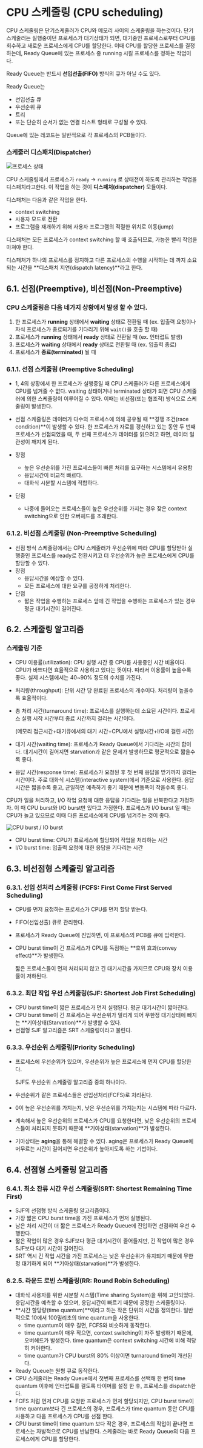 # CPU 스케줄링 (CPU scheduling)

CPU 스케줄링은 단기스케줄러가 CPU와 메모리 사이의 스케줄링을 하는것이다. 단기스케줄러는 실행중이던 프로세스가 대기상태가 되면, 대기중인 프로세스로부터 CPU를 회수하고 새로운 프로세스에게 CPU를 할당한다. 이때 CPU를 할당한 프로세스를 결정하는데, Ready Queue에 있는 프로세스 중 running 시킬 프로세스를 정하는 작업이다.

Ready Queue는 반드시 **선입선출(FIFO)** 방식의 큐가 아닐 수도 있다.

Ready Queue는

- 선입선출 큐
- 우선순위 큐
- 트리
- 또는 단순히 순서가 없는 연결 리스트 형태로 구성될 수 있다.

Queue에 있는 레코드는 일반적으로 각 프로세스의 PCB들이다.

### 스케줄러 디스패치(Dispatcher)

![프로세스 상태](https://s3.us-west-2.amazonaws.com/secure.notion-static.com/10aa87ce-25ea-43a4-8eeb-753c003955ce/Untitled.png?X-Amz-Algorithm=AWS4-HMAC-SHA256&X-Amz-Credential=AKIAT73L2G45O3KS52Y5%2F20210305%2Fus-west-2%2Fs3%2Faws4_request&X-Amz-Date=20210305T124124Z&X-Amz-Expires=86400&X-Amz-Signature=a5035b6a7be21bd4d50f3ee2952caf4a6fb0caebf4c7e508ed80ae931f1664b2&X-Amz-SignedHeaders=host&response-content-disposition=filename%20%3D%22Untitled.png%22)

CPU 스케줄링에서 프로세스가 `ready` → `running` 로 상태전이 하도록 관리하는 작업을 디스패치라고한다. 이 작업을 하는 것이 **디스패처(dispatcher)** 모듈이다.

디스패처는 다음과 같은 작업을 한다.

- context switching
- 사용자 모드로 전환
- 프로그램을 재개하기 위해 사용자 프로그램의 적절한 위치로 이동(jump)

디스패처는 모든 프로세스가 context switching 할 때 호출되므로, 가능한 빨리 작업을 마쳐야 한다.

디스패처가 하나의 프로세스를 정지하고 다른 프로세스의 수행을 시작하는 데 까지 소요되는 시간을 **디스패치 지연(dispatch latency)**라고 한다.

## 6.1. 선점(Preemptive), 비선점(Non-Preemptive)

### CPU 스케줄링은 다음 네가지 상황에서 발생 할 수 있다.

1. 한 프로세스가 **running** 상태에서 **waiting** 상태로 전환될 때 (ex. 입출력 요청이나 자식 프로세스가 종료되기를 기다리기 위해 `wait()`을 호출 할 때)
2. 프로세스가 **running** 상태에서 **ready** 상태로 전환될 때 (ex. 인터럽트 발생)
3. 프로세스가 **waiting** 상태에서 **ready** 상태로 전환될 때 (ex. 입출력 종료)
4. 프로세스가 **종료(terminated)** 될 때

### 6.1.1. 선점 스케줄링 (Preemptive Scheduling)

- 1, 4의 상황에서 한 프로세스가 실행중일 때 CPU 스케줄러가 다른 프로세스에게 CPU를 넘겨줄 수 없다. waiting 상태이거나 terminated 상태가 되면 CPU 스케줄러에 의한 스케줄링이 이루어질 수 있다. 이때는 비선점(또는 협조적) 방식으로 스케줄링이 발생한다.
- 선점 스케줄링은 데이터가 다수의 프로세스에 의해 공유될 때 **경쟁 조건(race condition)**이 발생할 수 있다. 한 프로세스가 자료를 갱신하고 있는 동안 두 번째 프로세스가 선점되었을 때, 두 번째 프로세스가 데이터를 읽으려고 하면, 데이터 일관성이 깨지게 된다.

- 장점
    - 높은 우선순위를 가진 프로세스들이 빠른 처리를 요구하는 시스템에서 유용함
    - 응답시간이 비교적 빠르다.
    - 대화식 시분할 시스템에 적합하다.
- 단점
    - 나중에 들어오는 프로세스들이 높은 우선순위를 가지는 경우 잦은 context switching으로 인한 오버헤드를 초래한다.

### 6.1.2. 비선점 스케줄링 (Non-Preemptive Scheduling)

- 선점 방식 스케줄링에서는 CPU 스케줄러가 우선순위에 따라 CPU를 할당받아 실행중인 프로세스를 ready로 전환시키고 더 우선순위가 높은 프로세스에게 CPU를 할당할 수 있다.
- 장점
    - 응답시간을 예상할 수 있다.
    - 모든 프로세스에 대한 요구를 공정하게 처리한다.
- 단점
    - 짧은 작업을 수행하는 프로세스 앞에 긴 작업을 수행하는 프로세스가 있는 경우 평균 대기시간이 길어진다.

## 6.2. 스케줄링 알고리즘

### 스케줄링 기준

- CPU 이용률(utilization): CPU 실행 시간 중 CPU를 사용중인 시간 비율이다. CPU가 바쁘다면 효율적으로 사용하고 있다는 뜻이다. 따라서 이용률이 높을수록 좋다. 실제 시스템에서는 40~90% 정도의 수치를 가진다.
- 처리량(throughput): 단위 시간 당 완료된 프로세스의 개수이다. 처리량이 높을수록 효율적이다.
- 총 처리 시간(turnaround time): 프로세스를 실행하는데 소요된 시간이다. 프로세스 실행 시작 시간부터 종료 시간까지 걸리는 시간이다.

    (메모리 접근시간+대기큐에서의 대기 시간+CPU에서 실행시간+I/O에 걸린 시간)

- 대기 시간(waiting time): 프로세스가 Ready Queue에서 기다리는 시간의 합이다. 대기시간이 길어지면 starvation과 같은 문제가 발생하므로 평균적으로 짧을수록 좋다.
- 응답 시간(response time): 프로세스가 요청된 후 첫 번째 응답을 받기까지 걸리는 시간이다. 주로 대화식 시스템(interactive system)에서 기준으로 사용한다. 응답시간은 짧을수록 좋고, 균일하면 예측하기 좋기 때문에 변동폭이 작을수록 좋다.

CPU가 일을 처리하고, I/O 작업 요청에 대한 응답을 기다리는 일을 반복한다고 가정하자. 이 때 CPU burst와 I/O burst만 있다고 가정한다. 프로세스가 I/O burst 일 때는 CPU가 놀고 있으므로 이때 다른 프로세스에게 CPU를 넘겨주는 것이 좋다.

![CPU burst / IO burst](https://s3.us-west-2.amazonaws.com/secure.notion-static.com/51b0fc8b-f3ea-4f57-906f-a5a2e8645d22/Untitled.png?X-Amz-Algorithm=AWS4-HMAC-SHA256&X-Amz-Credential=AKIAT73L2G45O3KS52Y5%2F20210305%2Fus-west-2%2Fs3%2Faws4_request&X-Amz-Date=20210305T124202Z&X-Amz-Expires=86400&X-Amz-Signature=c8bc40ace05d07091eccc29cdf66f5bfc0d3f7fdfd3819d10850fa4c1afe8617&X-Amz-SignedHeaders=host&response-content-disposition=filename%20%3D%22Untitled.png%22)

- CPU burst time: CPU가 프로세스에 할당되어 작업을 처리하는 시간
- I/O burst time: 입출력 요청에 대한 응답을 기다리는 시간

## 6.3. 비선점형 스케줄링 알고리즘

### 6.3.1. 선입 선처리 스케줄링 (FCFS: First Come First Served Scheduling)

- CPU를 먼저 요청하는 프로세스가 CPU를 먼저 할당 받는다.
- FIFO(선입선출) 큐로 관리한다.
- 프로세스가 Ready Queue에 진입하면, 이 프로세스의 PCB를 큐에 입력한다.
- CPU burst time이 긴 프로세스가 CPU를 독점하는 **호위 효과(convey effect)**가 발생한다.

    짧은 프로세스들이 먼저 처리되지 않고 긴 대기시간을 가지므로 CPU와 장치 이용률이 저하된다.

### 6.3.2. 최단 작업 우선 스케줄링(SJF: Shortest Job First Scheduling)

- CPU burst time이 짧은 프로세스가 먼저 실행된다. 평균 대기시간이 짧아진다.
- CPU burst time이 긴 프로세스는 우선순위가 밀리게 되어 무한정 대기상태에 빠지는 **기아상태(Starvation)**가 발생할 수 있다.
- 선점형 SJF 알고리즘은 SRT 스케줄링이라고 불린다.

### 6.3.3. 우선순위 스케줄링(Priority Scheduling)

- 프로세스에 우선순위가 있으며, 우선순위가 높은 프로세스에 먼저 CPU를 할당한다.

    SJF도 우선순위 스케줄링 알고리즘 중의 하나이다.

- 우선순위가 같은 프로세스들은 선입선처리(FCFS)로 처리된다.
- 0이 높은 우선순위를 가지는지, 낮은 우선순위를 가지는지는 시스템에 따라 다르다.
- 계속해서 높은 우선순위의 프로세스가 CPU를 요청한다면, 낮은 우선순위의 프로세스들이 처리되지 못하기 때문에 **기아상태(starvation)**가 발생한다.
- 기아상태는 **aging**을 통해 해결할 수 있다. aging은 프로세스가 Ready Queue에 머무르는 시간이 길어지면 우선순위가 높아지도록 하는 기법이다.

## 6.4. 선점형 스케줄링 알고리즘

### 6.4.1. 최소 잔류 시간 우선 스케줄링(SRT: Shortest Remaining Time First)

- SJF의 선점형 방식 스케줄링 알고리즘이다.
- 가장 짧은 CPU burst time을 가진 프로세스가 먼저 실행된다.
- 남은 처리 시간이 더 짧은 프로세스가 Ready Queue에 진입하면 선점하여 우선 수행한다.
- 짧은 작업이 많은 경우 SJF보다 평균 대기시간이 줄어들지만, 긴 작업이 많은 경우 SJF보다 대기 시간이 길어진다.
- SRT 역시 긴 작업 시간을 가진 프로세스는 낮은 우선순위가 유지되기 때문에 무한정 대기하게 되어 **기아상태(starvation)**가 발생한다.

### 6.2.5. 라운드 로빈 스케줄링(RR: Round Robin Scheduling)

- 대화식 사용자를 위한 시분할 시스템(Time sharing System)을 위해 고안되었다. 응답시간을 예측할 수 있으며, 응답시간이 빠르기 때문에 공정한 스케줄링이다.
- **시간 할당량(time quantum)**이라고 하는 작은 단위의 시간을 정의한다. 일반적으로 10에서 100밀리초의 time quantum을 사용한다.
    - time quantum이 매우 길면, FCFS와 비슷하게 동작한다.
    - time quantum이 매우 작으면, context switching이 자주 발생하기 때문에, 오버헤드가 발생한다. time quantum은 context switching 시간에 비해 적당히 커야한다.
    - time quantum가 CPU burst의 80% 이상이면 turnaround time이 개선된다.
- Ready Queue는 원형 큐로 동작한다.
- CPU 스케줄러는 Ready Queue에서 첫번째 프로세스를 선택해 한 번의 time quantum 이후에 인터럽트를 걸도록 타이머를 설정 한 후, 프로세스를 dispatch한다.
- FCFS 처럼 먼저 CPU를 요청한 프로세스가 먼저 할당되지만, CPU burst time이 time quantum보다 긴 프로세스의 경우, 프로세스가 time quantum 동안 CPU를 사용하고 다음 프로세스가 CPU를 선점 한다.
- CPU burst time이 time quantum 보다 작은 경우, 프로세스의 작업이 끝나면 프로세스는 자발적으로 CPU를 반납한다. 스케줄러는 바로 Ready Queue의 다음 프로세스에게 CPU를 할당한다.